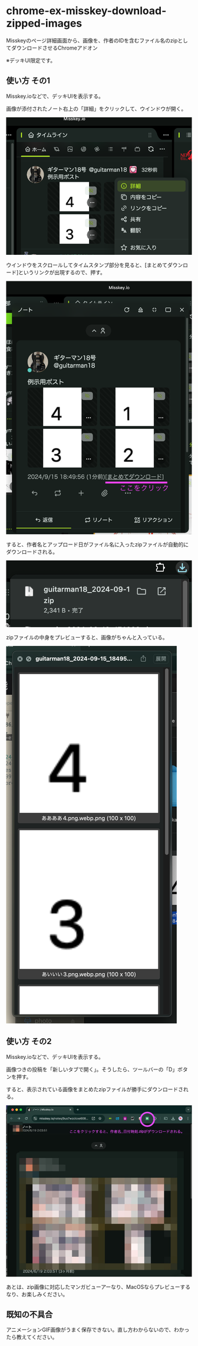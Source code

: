 # chrome-ex-misskey-download-zipped-images

Misskeyのページ詳細画面から、画像を、作者のIDを含むファイル名のzipとしてダウンロードさせるChromeアドオン

※デッキUI限定です。

## 使い方 その1

Misskey.ioなどで、デッキUIを表示する。

画像が添付されたノート右上の「詳細」をクリックして、ウインドウが開く。

![step1](img/手順1.png)

ウインドウをスクロールしてタイムスタンプ部分を見ると、[まとめてダウンロード]というリンクが出現するので、押す。

![step2](img/手順2.png)

すると、作者名とアップロード日がファイル名に入ったzipファイルが自動的にダウンロードされる。

![step3](img/手順3.png)

zipファイルの中身をプレビューすると、画像がちゃんと入っている。

![step4](img/手順4.png)


## 使い方 その2

Misskey.ioなどで、デッキUIを表示する。

画像つきの投稿を「新しいタブで開く」。そうしたら、ツールバーの「D」ボタンを押す。

すると、表示されている画像をまとめたzipファイルが勝手にダウンロードされる。

![Misskey画面](img/misskey_gazo.jpg)

あとは、zip画像に対応したマンガビューアーなり、MacOSならプレビューするなり、お楽しみください。

## 既知の不具合

アニメーションGIF画像がうまく保存できない。直し方わからないので、わかったら教えてください。
